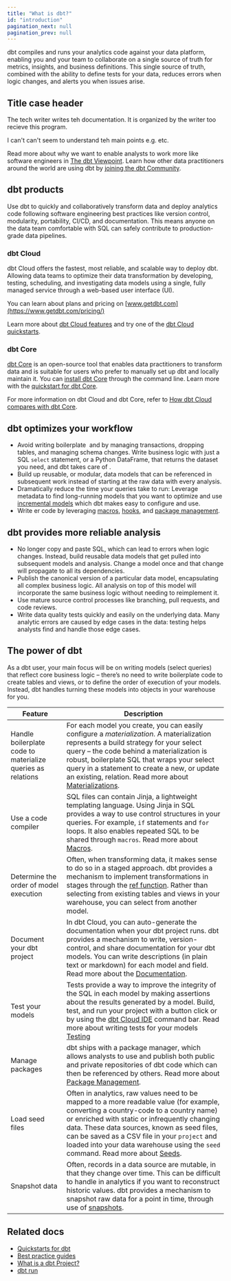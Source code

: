 ```yaml
---
title: "What is dbt?"
id: "introduction"
pagination_next: null
pagination_prev: null
---
```


<Snippet path="what-is-dbt-intro" />

dbt compiles and runs your analytics code against your data platform, enabling you and your team to collaborate on a single source of truth for metrics, insights, and business definitions. This single source of truth, combined with the ability to define tests for your data, reduces errors when logic changes, and alerts you when issues arise.


## Title case header

The tech writer writes teh documentation. It is organized by the writer too recieve this program.

I can't can't seem to understand teh main points e.g. etc. 

<Lightbox src="/img/docs/cloud-overview.jpg" width="60%" title="dbt works alongside your ingestion, visualization, and other data tools, so you can transform data directly in your cloud data platform." />

Read more about why we want to enable analysts to work more like software engineers in [The dbt Viewpoint](/community/resources/viewpoint). Learn how other data practitioners around the world are using dbt by [joining the dbt Community](https://www.getdbt.com/community/join-the-community).

## dbt products

Use dbt to quickly and collaboratively transform data and deploy analytics code following software engineering best practices like version control, modularity, portability, CI/CD, and documentation. This means anyone on the data team comfortable with SQL can safely contribute to production-grade data pipelines.

<!-- removing per Leona's feedback and pending review
To cater to the diverse needs of data teams, dbt offers two primary solutions:

- [**dbt Cloud**](#dbt-cloud) &mdash; A comprehensive, full managed service enabling teams to develop, test, deploy, and explore data products safely and reliably.
- [**dbt Core**](#dbt-core) &mdash; An open-source CLI tool that's suitable for users who prefer a manual setup.
-->

### dbt Cloud

dbt Cloud offers the fastest, most reliable, and scalable way to deploy dbt. Allowing data teams to optimize their data transformation by developing, testing, scheduling, and investigating data models using a single, fully managed service through a web-based user interface (UI).

You can learn about plans and pricing on [www.getdbt.com](https://www.getdbt.com/pricing/)

Learn more about [dbt Cloud features](/docs/cloud/about-cloud/dbt-cloud-features) and try one of the [dbt Cloud quickstarts](/docs/get-started-dbt).

### dbt Core

[dbt Core](/docs/core/about-core-setup) is an open-source tool that enables data practitioners to transform data and is suitable for users who prefer to manually set up dbt and locally maintain it. You can [install dbt Core](/docs/core/installation-overview) through the command line. Learn more with the [quickstart for dbt Core](https://docs.getdbt.com/guides/codespace?step=1).

For more information on dbt Cloud and dbt Core, refer to [How dbt Cloud compares with dbt Core](https://www.getdbt.com/product/dbt-core-vs-dbt-cloud).

## dbt optimizes your workflow

- Avoid writing boilerplate <Term id="dml" /> and <Term id="ddl" /> by managing transactions, dropping tables, and managing schema changes. Write business logic with just a SQL `select` statement, or a Python DataFrame, that returns the dataset you need, and dbt takes care of <Term id="materialization" />.
- Build up reusable, or modular, data models that can be referenced in subsequent work instead of starting at the raw data with every analysis.
- Dramatically reduce the time your queries take to run: Leverage metadata to find long-running models that you want to optimize and use [incremental models](/docs/build/incremental-models) which dbt makes easy to configure and use.
- Write <Term id="dry" />er code by leveraging [macros](/docs/build/jinja-macros), [hooks](/docs/build/hooks-operations), and [package management](/docs/build/packages).

## dbt provides more reliable analysis

- No longer copy and paste SQL, which can lead to errors when logic changes. Instead, build reusable data models that get pulled into subsequent models and analysis. Change a model once and that change will propagate to all its dependencies.
- Publish the canonical version of a particular data model, encapsulating all complex business logic. All analysis on top of this model will incorporate the same business logic without needing to reimplement it.
- Use mature source control processes like branching, pull requests, and code reviews.
- Write data quality tests quickly and easily on the underlying data. Many analytic errors are caused by edge cases in the data: testing helps analysts find and handle those edge cases.

## The power of dbt

As a dbt user, your main focus will be on writing models (select queries) that reflect core business logic – there’s no need to write boilerplate code to create tables and views, or to define the order of execution of your models. Instead, dbt handles turning these models into objects in your warehouse for you.

| Feature               | Description |
|-----------------------|-------------|
| Handle boilerplate code to materialize queries as relations | For each model you create, you can easily configure a *materialization*. A materialization represents a build strategy for your select query – the code behind a materialization is robust, boilerplate SQL that wraps your select query in a statement to create a new, or update an existing, relation. Read more about [Materializations](/docs/build/materializations).|
| Use a code compiler | SQL files can contain Jinja, a lightweight templating language. Using Jinja in SQL provides a way to use control structures in your queries. For example, `if` statements and `for` loops. It also enables repeated SQL to be shared through `macros`. Read more about [Macros](/docs/build/jinja-macros).|
| Determine the order of model execution | Often, when transforming data, it makes sense to do so in a staged approach. dbt provides a mechanism to implement transformations in stages through the [ref function](/reference/dbt-jinja-functions/ref). Rather than selecting from existing tables and views in your warehouse, you can select from another model.|
| Document your dbt project | In dbt Cloud, you can auto-generate the documentation when your dbt project runs. dbt provides a mechanism to write, version-control, and share documentation for your dbt models. You can write descriptions (in plain text or markdown) for each model and field. Read more about the [Documentation](/docs/build/documentation).|
| Test your models |   Tests provide a way to improve the integrity of the SQL in each model by making assertions about the results generated by a model. Build, test, and run your project with a button click or by using the [dbt Cloud IDE](/docs/cloud/dbt-cloud-ide/develop-in-the-cloud) command bar. Read more about writing tests for your models [Testing](/docs/build/data-tests)|
| Manage packages | dbt ships with a package manager, which allows analysts to use and publish both public and private repositories of dbt code which can then be referenced by others. Read more about [Package Management](/docs/build/packages). |
| Load seed files| Often in analytics, raw values need to be mapped to a more readable value (for example, converting a country-code to a country name) or enriched with static or infrequently changing data. These data sources, known as seed files, can be saved as a CSV file in your `project` and loaded into your data warehouse using the `seed` command. Read more about [Seeds](/docs/build/seeds).|
| Snapshot data | Often, records in a data source are mutable, in that they change over time. This can be difficult to handle in analytics if you want to reconstruct historic values. dbt provides a mechanism to snapshot raw data for a point in time, through use of [snapshots](/docs/build/snapshots).|

## Related docs

- [Quickstarts for dbt](/guides)
- [Best practice guides](/best-practices)
- [What is a dbt Project?](/docs/build/projects)
- [dbt run](/docs/running-a-dbt-project/run-your-dbt-projects)
